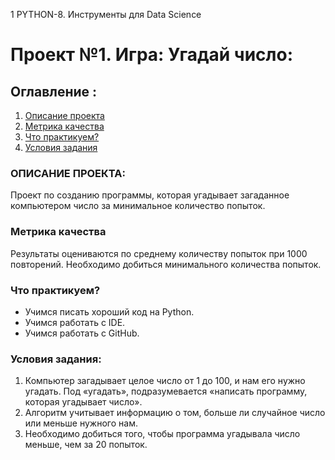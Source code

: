 1  PYTHON-8. Инструменты для Data Science

# Проект №1. Игра: Угадай число:

## Оглавление :
1. [Описание проекта](#описание-проекта)
2. [Метрика качества](#метрика-качества)
3. [Что практикуем?](#что-практикуем)
4. [Условия задания](#условия-задания)

### ОПИСАНИЕ ПРОЕКТА:
Проект по созданию программы, которая угадывает загаданное компьютером число за минимальное количество попыток.

### Метрика качества
Результаты оцениваются по среднему количеству попыток при 1000 повторений. Необходимо добиться минимального количества попыток.

### Что практикуем?

- Учимся писать хороший код на Python.
- Учимся работать с IDE.
- Учимся работать с GitHub.

### Условия задания:
1. Компьютер загадывает целое число от 1 до 100, и нам его нужно угадать. Под «угадать», подразумевается «написать программу, которая угадывает число».
2. Алгоритм учитывает информацию о том, больше ли случайное число или меньше нужного нам.
3. Необходимо добиться того, чтобы программа угадывала число меньше, чем за 20 попыток.